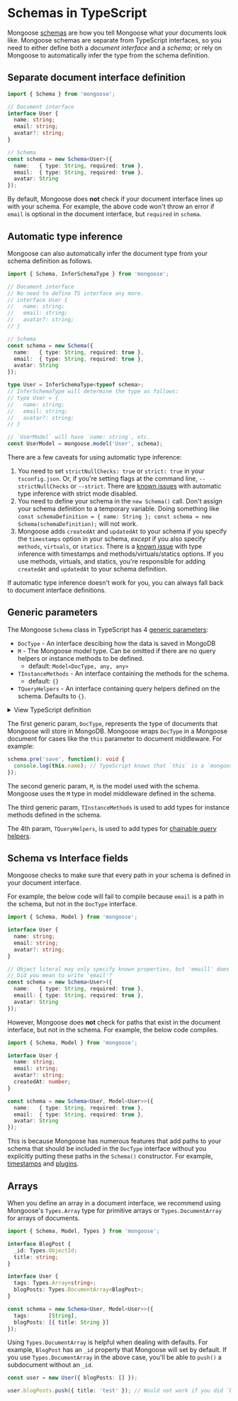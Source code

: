 # Schemas in TypeScript

Mongoose [schemas](../guide.html) are how you tell Mongoose what your documents look like.
Mongoose schemas are separate from TypeScript interfaces, so you need to either define both a _document interface_ and a _schema_; or rely on Mongoose to automatically infer the type from the schema definition.

## Separate document interface definition

```typescript
import { Schema } from 'mongoose';

// Document interface
interface User {
  name: string;
  email: string;
  avatar?: string;
}

// Schema
const schema = new Schema<User>({
  name:   { type: String, required: true },
  email:  { type: String, required: true },
  avatar: String
});
```

By default, Mongoose does **not** check if your document interface lines up with your schema.
For example, the above code won't throw an error if `email` is optional in the document interface, but `required` in `schema`.

## Automatic type inference

Mongoose can also automatically infer the document type from your schema definition as follows.

```typescript
import { Schema, InferSchemaType } from 'mongoose';

// Document interface
// No need to define TS interface any more.
// interface User {
//   name: string;
//   email: string;
//   avatar?: string;
// }

// Schema
const schema = new Schema({
  name:   { type: String, required: true },
  email:  { type: String, required: true },
  avatar: String
});

type User = InferSchemaType<typeof schema>;
// InferSchemaType will determine the type as follows:
// type User = {
//   name: string;
//   email: string;
//   avatar?: string;
// }

// `UserModel` will have `name: string`, etc.
const UserModel = mongoose.model('User', schema);
```

There are a few caveats for using automatic type inference:

1. You need to set `strictNullChecks: true` or `strict: true` in your `tsconfig.json`. Or, if you're setting flags at the command line, `--strictNullChecks` or `--strict`. There are [known issues](https://github.com/Automattic/mongoose/issues/12420) with automatic type inference with strict mode disabled.
2. You need to define your schema in the `new Schema()` call. Don't assign your schema definition to a temporary variable. Doing something like `const schemaDefinition = { name: String }; const schema = new Schema(schemaDefinition);` will not work.
3. Mongoose adds `createdAt` and `updatedAt` to your schema if you specify the `timestamps` option in your schema, _except_ if you also specify `methods`, `virtuals`, or `statics`. There is a [known issue](https://github.com/Automattic/mongoose/issues/12807) with type inference with timestamps and methods/virtuals/statics options. If you use methods, virtuals, and statics, you're responsible for adding `createdAt` and `updatedAt` to your schema definition.

If automatic type inference doesn't work for you, you can always fall back to document interface definitions.

## Generic parameters

The Mongoose `Schema` class in TypeScript has 4 [generic parameters](https://www.typescriptlang.org/docs/handbook/2/generics.html):

- `DocType` - An interface descibing how the data is saved in MongoDB
- `M` - The Mongoose model type. Can be omitted if there are no query helpers or instance methods to be defined.
  - default: `Model<DocType, any, any>`
- `TInstanceMethods` - An interface containing the methods for the schema.
  - default: `{}`
- `TQueryHelpers` - An interface containing query helpers defined on the schema. Defaults to `{}`.

<details>
  <summary>View TypeScript definition</summary>
    
  ```typescript
  class Schema<DocType = any, M = Model<DocType, any, any>, TInstanceMethods = {}, TQueryHelpers = {}> extends events.EventEmitter {
    // ...
  }
  ```
  
</details>

The first generic param, `DocType`, represents the type of documents that Mongoose will store in MongoDB.
Mongoose wraps `DocType` in a Mongoose document for cases like the `this` parameter to document middleware.
For example:

```typescript
schema.pre('save', function(): void {
  console.log(this.name); // TypeScript knows that `this` is a `mongoose.Document & User` by default
});
```

The second generic param, `M`, is the model used with the schema. Mongoose uses the `M` type in model middleware defined in the schema.

The third generic param, `TInstanceMethods` is used to add types for instance methods defined in the schema.

The 4th param, `TQueryHelpers`, is used to add types for [chainable query helpers](query-helpers.html).

## Schema vs Interface fields

Mongoose checks to make sure that every path in your schema is defined in your document interface.

For example, the below code will fail to compile because `email` is a path in the schema, but not in the `DocType` interface.

```typescript
import { Schema, Model } from 'mongoose';

interface User {
  name: string;
  email: string;
  avatar?: string;
}

// Object literal may only specify known properties, but 'emaill' does not exist in type ...
// Did you mean to write 'email'?
const schema = new Schema<User>({
  name:   { type: String, required: true },
  emaill: { type: String, required: true },
  avatar: String
});
```

However, Mongoose does **not** check for paths that exist in the document interface, but not in the schema.
For example, the below code compiles.

```typescript
import { Schema, Model } from 'mongoose';

interface User {
  name: string;
  email: string;
  avatar?: string;
  createdAt: number;
}

const schema = new Schema<User, Model<User>>({
  name:   { type: String, required: true },
  email:  { type: String, required: true },
  avatar: String
});
```

This is because Mongoose has numerous features that add paths to your schema that should be included in the `DocType` interface without you explicitly putting these paths in the `Schema()` constructor. For example, [timestamps](https://masteringjs.io/tutorials/mongoose/timestamps) and [plugins](../plugins.html).

## Arrays

When you define an array in a document interface, we recommend using Mongoose's `Types.Array` type for primitive arrays or `Types.DocumentArray` for arrays of documents.

```typescript
import { Schema, Model, Types } from 'mongoose';

interface BlogPost {
  _id: Types.ObjectId;
  title: string;
}

interface User {
  tags: Types.Array<string>;
  blogPosts: Types.DocumentArray<BlogPost>;
}

const schema = new Schema<User, Model<User>>({
  tags:      [String],
  blogPosts: [{ title: String }]
});
```

Using `Types.DocumentArray` is helpful when dealing with defaults.
For example, `BlogPost` has an `_id` property that Mongoose will set by default.
If you use `Types.DocumentArray` in the above case, you'll be able to `push()` a subdocument without an `_id`.

```typescript
const user = new User({ blogPosts: [] });

user.blogPosts.push({ title: 'test' }); // Would not work if you did `blogPosts: BlogPost[]`
```
